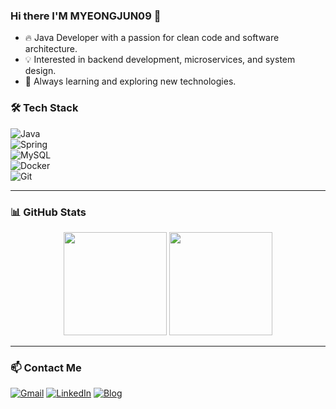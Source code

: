 ### Hi there I'M MYEONGJUN09 👋
- 🔥 Java Developer with a passion for clean code and software architecture.  
- 💡 Interested in backend development, microservices, and system design.  
- 🚀 Always learning and exploring new technologies.


<!--
**myeongjun09/myeongjun09** is a ✨ _special_ ✨ repository because its `README.md` (this file) appears on your GitHub profile.

Here are some ideas to get you started:

- 🔭 I’m currently working on ...
- 🌱 I’m currently learning ...
- 👯 I’m looking to collaborate on ...
- 🤔 I’m looking for help with ...
- 💬 Ask me about ...
- 📫 How to reach me: ...
- 😄 Pronouns: ...
- ⚡ Fun fact: ...
-->
### 🛠️ Tech Stack  
![Java](https://img.shields.io/badge/Java-ED8B00?style=flat-square&logo=java&logoColor=white)  
![Spring](https://img.shields.io/badge/Spring-6DB33F?style=flat-square&logo=spring&logoColor=white)  
![MySQL](https://img.shields.io/badge/MySQL-4479A1?style=flat-square&logo=mysql&logoColor=white)  
![Docker](https://img.shields.io/badge/Docker-2496ED?style=flat-square&logo=docker&logoColor=white)  
![Git](https://img.shields.io/badge/Git-F05032?style=flat-square&logo=git&logoColor=white)  

---

### 📊 GitHub Stats  

<div align="center">
  <img src="https://github-readme-stats.vercel.app/api?username=YOUR_GITHUB_USERNAME&show_icons=true&theme=tokyonight" height="165px"/>
  <img src="https://github-readme-stats.vercel.app/api/top-langs/?username=YOUR_GITHUB_USERNAME&layout=compact&theme=tokyonight" height="165px"/>
</div>

---

### 📫 Contact Me  
[![Gmail](https://img.shields.io/badge/Gmail-EA4335?style=flat-square&logo=gmail&logoColor=white)](mailto:your.email@example.com)
[![LinkedIn](https://img.shields.io/badge/LinkedIn-0077B5?style=flat-square&logo=linkedin&logoColor=white)](https://linkedin.com/in/your-profile)
[![Blog](https://img.shields.io/badge/Blog-000000?style=flat-square&logo=github&logoColor=white)](https://your-blog.com)
